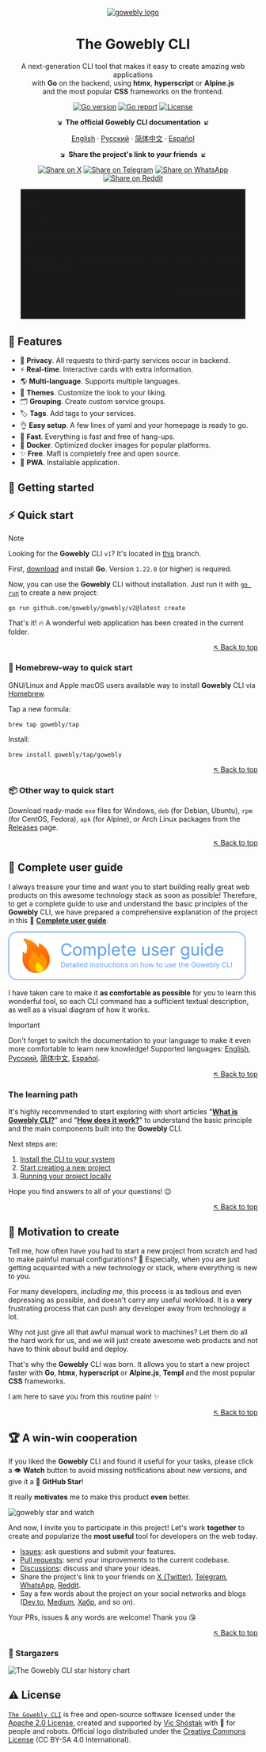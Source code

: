 <div align="center">

<a href="https://gowebly.org" target="_blank" title="Go to the Gowebly CLI website"><img width="196px" alt="gowebly logo" src="https://i.ibb.co/yfj9L3y/logonobg.png"></a>

<a name="readme-top"></a>

# The Gowebly CLI

A next-generation CLI tool that makes it easy to create amazing web applications<br/>with **Go** on the backend, using **htmx**, **hyperscript** or **Alpine.js**<br/>and the most popular **CSS** frameworks on the frontend.

[![Go version][go_version_img]][go_dev_url]
[![Go report][go_report_img]][go_report_url]
[![License][repo_license_img]][repo_license_url]

**&searr;&nbsp;&nbsp;The official Gowebly CLI documentation&nbsp;&nbsp;&swarr;**

[English][docs_url] · [Русский][docs_ru_url] · [简体中文][docs_zh_hk_url] · [Español][docs_es_url]

**&searr;&nbsp;&nbsp;Share the project's link to your friends&nbsp;&nbsp;&swarr;**

[![Share on X][x_share_img]][x_share_url]
[![Share on Telegram][telegram_share_img]][telegram_share_url]
[![Share on WhatsApp][whatsapp_share_img]][whatsapp_share_url]
[![Share on Reddit][reddit_share_img]][reddit_share_url]

<a href="https://gowebly.org" target="_blank" title="Go to the Gowebly CLI website"><img width="90%" alt="gowebly create command" src="https://raw.githubusercontent.com/gowebly/.github/main/images/gowebly_create.gif"></a>

</div>


## 🎯 Features

* 🔐 **Privacy**. All requests to third-party services occur in backend.
* ⚡ **Real-time**. Interactive cards with extra information.
* 🌎 **Multi-language**. Supports multiple languages.
* 🎨 **Themes**. Customize the look to your liking.
* 🗂️ **Grouping**. Create custom service groups.
* 🏷️ **Tags**. Add tags to your services.
* 👌 **Easy setup**. A few lines of yaml and your homepage is ready to go.
* 🚀 **Fast**. Everything is fast and free of hang-ups.
* 🐳 **Docker**. Optimized docker images for popular platforms.
* ✨ **Free**. Mafl is completely free and open source.
* 📲 **PWA**. Installable application.

## 🚀 Getting started

## ⚡️ Quick start

> [!NOTE]
> Looking for the **Gowebly** CLI `v1`? It's located in [this][repo_branch_v1_url] branch.

First, [download][go_download_url] and install **Go**. Version `1.22.0` (or higher) is required.

Now, you can use the **Gowebly** CLI without installation. Just run it with [`go run`][go_run_url] to create a new project:

```console
go run github.com/gowebly/gowebly/v2@latest create
```

That's it! 🔥 A wonderful web application has been created in the current folder.

<div align="right">

[&nwarr; Back to top](#readme-top)

</div>

### 🍺 Homebrew-way to quick start

GNU/Linux and Apple macOS users available way to install **Gowebly** CLI via [Homebrew][brew_url].

Tap a new formula:

```console
brew tap gowebly/tap
```

Install:

```console
brew install gowebly/tap/gowebly
```

<div align="right">

[&nwarr; Back to top](#readme-top)

</div>

### 📦 Other way to quick start

Download ready-made `exe` files for Windows, `deb` (for Debian, Ubuntu), `rpm` (for CentOS, Fedora), `apk` (for Alpine), or Arch Linux packages from the [Releases][repo_releases_url] page.

<div align="right">

[&nwarr; Back to top](#readme-top)

</div>

## 📖 Complete user guide

I always treasure your time and want you to start building really great web products on this awesome technology stack as soon as possible! Therefore, to get a complete guide to use and understand the basic principles of the **Gowebly** CLI, we have prepared a comprehensive explanation of the project in this 📖 [**Complete user guide**][docs_url].

<a href="https://gowebly.org" target="_blank" title="Go to the Gowebly's Complete user guide"><img width="480px" alt="gowebly docs banner" src="https://raw.githubusercontent.com/gowebly/.github/main/images/gowebly-docs-banner.svg"></a>

I have taken care to make it **as comfortable as possible** for you to learn this wonderful tool, so each CLI command has a sufficient textual description, as well as a visual diagram of how it works.

> [!IMPORTANT]
> Don't forget to switch the documentation to your language to make it even more comfortable to learn new knowledge! Supported languages: [English][docs_url], [Русский][docs_ru_url], [简体中文][docs_zh_hk_url], [Español][docs_es_url].

<div align="right">

[&nwarr; Back to top](#readme-top)

</div>

### The learning path

It's highly recommended to start exploring with short articles "[**What is Gowebly CLI?**](https://gowebly.org/getting-started)" and "[**How does it work?**](https://gowebly.org/getting-started/how-does-it-work)" to understand the basic principle and the main components built into the **Gowebly** CLI.

Next steps are:

1. [Install the CLI to your system](https://gowebly.org/complete-user-guide/installation)
2. [Start creating a new project](https://gowebly.org/complete-user-guide/create-new-project)
3. [Running your project locally](https://gowebly.org/complete-user-guide/run-your-project)

Hope you find answers to all of your questions! 😉

<div align="right">

[&nwarr; Back to top](#readme-top)

</div>

## 🎯 Motivation to create

Tell me, how often have you had to start a new project from scratch and had to make painful manual configurations? 🤔 Especially, when you are just getting acquainted with a new technology or stack, where everything is new to you.

For many developers, _including me_, this process is as tedious and even depressing as possible, and doesn't carry any useful workload. It is a **very** frustrating process that can push any developer away from technology a lot.

Why not just give all that awful manual work to machines? Let them do all the hard work for us, and we will just create awesome web products and not have to think about build and deploy.

That's why the **Gowebly** CLI was born. It allows you to start a new project faster with **Go**, **htmx**, **hyperscript** or **Alpine.js**, **Templ** and the most popular **CSS** frameworks.

I am here to save you from this routine pain! ✨

<div align="right">

[&nwarr; Back to top](#readme-top)

</div>

## 🏆 A win-win cooperation

If you liked the **Gowebly** CLI and found it useful for your tasks, please click a 👁️ **Watch** button to avoid missing notifications about new versions, and give it a 🌟 **GitHub Star**!

It really **motivates** me to make this product **even** better.

<img width="100%" alt="gowebly star and watch" src="https://github.com/gowebly/gowebly/assets/11155743/6f92ec26-1fe3-44c6-9a13-3abd3ffa58eb">

And now, I invite you to participate in this project! Let's work **together** to create and popularize the **most useful** tool for developers on the web today.

- [Issues][repo_issues_url]: ask questions and submit your features.
- [Pull requests][repo_pull_request_url]: send your improvements to the current codebase.
- [Discussions][repo_discussions_url]: discuss and share your ideas.
- Share the project's link to your friends on [X (Twitter)][x_share_url], [Telegram][telegram_share_url], [WhatsApp][whatsapp_share_url], [Reddit][reddit_share_url].
- Say a few words about the project on your social networks and blogs ([Dev.to][dev_to_url], [Medium][medium_url], [Хабр][habr_url], and so on).

Your PRs, issues & any words are welcome! Thank you 😘

<div align="right">

[&nwarr; Back to top](#readme-top)

</div>

### 🌟 Stargazers

<picture>
  <source media="(prefers-color-scheme: dark)" srcset="https://api.star-history.com/svg?repos=gowebly/gowebly&type=Date&theme=dark"/>
  <source media="(prefers-color-scheme: light)" srcset="https://api.star-history.com/svg?repos=gowebly/gowebly&type=Date"/>
  <img width="100%" alt="The Gowebly CLI star history chart" src="https://api.star-history.com/svg?repos=gowebly/gowebly&type=Date"/>
</picture>

## ⚠️ License

[`The Gowebly CLI`][repo_url] is free and open-source software licensed under the [Apache 2.0 License][repo_license_url], created and supported by [Vic Shóstak][author_url] with 🩵 for people and robots. Official logo distributed under the [Creative Commons License][repo_cc_license_url] (CC BY-SA 4.0 International).

<!-- Go links -->

[go_url]: https://go.dev
[go_download_url]: https://golang.org/dl/
[go_run_url]: https://pkg.go.dev/cmd/go#hdr-Compile_and_run_Go_program
[go_install_url]: https://golang.org/cmd/go/#hdr-Compile_and_install_packages_and_dependencies
[go_report_url]: https://goreportcard.com/report/github.com/gowebly/gowebly/v2
[go_report_img]: https://img.shields.io/badge/Go_report-A+-success?style=for-the-badge&logo=none
[go_dev_url]: https://pkg.go.dev/github.com/gowebly/gowebly/v2
[go_version_img]: https://img.shields.io/badge/Go-1.22+-00ADD8?style=for-the-badge&logo=go

<!-- Repository links -->

[repo_url]: https://github.com/gowebly/gowebly
[repo_branch_v1_url]: https://github.com/gowebly/gowebly/tree/v1
[repo_issues_url]: https://github.com/gowebly/gowebly/issues
[repo_pull_request_url]: https://github.com/gowebly/gowebly/pulls
[repo_discussions_url]: https://github.com/gowebly/gowebly/discussions
[repo_releases_url]: https://github.com/gowebly/gowebly/releases
[repo_license_url]: https://github.com/gowebly/gowebly/blob/main/LICENSE
[repo_license_img]: https://img.shields.io/badge/license-Apache_2.0-red?style=for-the-badge&logo=none
[repo_cc_license_url]: https://creativecommons.org/licenses/by-sa/4.0/

<!-- Docs links -->

[docs_url]: https://gowebly.org
[docs_ru_url]: https://gowebly.org/ru/
[docs_zh_hk_url]: https://gowebly.org/zh_HK/
[docs_es_url]: https://gowebly.org/es/

<!-- Author links -->

[author_url]: https://github.com/koddr

<!-- Readme links -->

[go_net_http_url]: https://pkg.go.dev/net/http
[fiber_url]: https://github.com/gofiber/fiber
[gin_url]: https://github.com/gin-gonic/gin
[echo_url]: https://github.com/labstack/echo
[chi_url]: https://github.com/go-chi/chi
[httprouter_url]: https://github.com/julienschmidt/httprouter
[htmx_url]: https://htmx.org
[hyperscript_url]: https://hyperscript.org
[alpinejs_url]: https://alpinejs.dev
[tailwindcss_url]: https://github.com/tailwindlabs/tailwindcss
[daisyui_url]: https://github.com/saadeghi/daisyui
[flowbite_url]: https://github.com/themesberg/flowbite
[unocss_url]: https://github.com/unocss/unocss
[bootstrap_url]: https://github.com/twbs/bootstrap
[bulma_url]: https://github.com/jgthms/bulma
[bun_url]: https://github.com/oven-sh/bun
[templ_url]: https://github.com/a-h/templ
[air_url]: https://github.com/cosmtrek/air
[golangci_lint_url]: https://github.com/golangci/golangci-lint
[gowebly_helpers_url]: https://github.com/gowebly/helpers
[brew_url]: https://brew.sh

<!-- Social links -->

[dev_to_url]: https://dev.to
[medium_url]: https://medium.com
[habr_url]: https://habr.com
[x_share_url]: https://x.com/intent/tweet?hashtags=gowebly%2Cgo%2Chtmx&text=A%20next-generation%20CLI%20tool%20to%20easily%20build%20amazing%20web%20applications%20with%20Go%20on%20the%20backend%2C%20using%20htmx%20%26%20hyperscript%20and%20the%20most%20popular%20CSS%20frameworks%20on%20the%20frontend.&url=https%3A%2F%2Fgowebly.org
[telegram_share_url]: https://t.me/share/url?text=A%20next-generation%20CLI%20tool%20to%20easily%20build%20amazing%20web%20applications%20with%20Go%20on%20the%20backend%2C%20using%20htmx%20%26%20hyperscript%20and%20the%20most%20popular%20CSS%20frameworks%20on%20the%20frontend.%20%23gowebly%20%23go%20%23htmx&url=https%3A%2F%2Fgowebly.org
[whatsapp_share_url]: https://api.whatsapp.com/send?text=A%20next-generation%20CLI%20tool%20to%20easily%20build%20amazing%20web%20applications%20with%20Go%20on%20the%20backend%2C%20using%20htmx%20%26%20hyperscript%20and%20the%20most%20popular%20CSS%20frameworks%20on%20the%20frontend.%20https%3A%2F%2Fgowebly.org
[reddit_share_url]: https://www.reddit.com/submit?title=A%20next-generation%20CLI%20tool%20to%20easily%20build%20amazing%20web%20applications%20with%20Go%20on%20the%20backend%2C%20using%20htmx%20%26%20hyperscript%20and%20the%20most%20popular%20CSS%20frameworks%20on%20the%20frontend.%20%23gowebly%20%23go%20%23htmx&url=https%3A%2F%2Fgowebly.org
[x_share_img]: https://img.shields.io/badge/x_(twitter)-black?style=for-the-badge&logo=x
[telegram_share_img]: https://img.shields.io/badge/telegram-black?style=for-the-badge&logo=telegram
[whatsapp_share_img]: https://img.shields.io/badge/whatsapp-black?style=for-the-badge&logo=whatsapp
[reddit_share_img]: https://img.shields.io/badge/reddit-black?style=for-the-badge&logo=reddit
